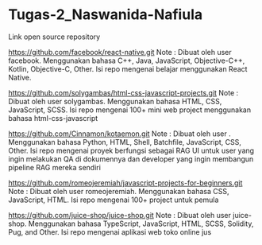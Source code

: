 # Tugas-2_Naswanida-Nafiula

Link open source repository

https://github.com/facebook/react-native.git
Note : Dibuat oleh user facebook. Menggunakan bahasa C++, Java, JavaScript, Objective-C++, Kotlin, Objective-C, Other. Isi repo mengenai belajar menggunakan React Native.

https://github.com/solygambas/html-css-javascript-projects.git
Note : Dibuat oleh user solygambas. Menggunakan bahasa HTML, CSS, JavaScript, SCSS. Isi repo mengenai 100+ mini web project menggunakan bahasa html-css-javascript

https://github.com/Cinnamon/kotaemon.git
Note : Dibuat oleh user . Menggunakan bahasa Python, HTML, Shell, Batchfile, JavaScript, CSS, Other. Isi repo mengenai proyek berfungsi sebagai RAG UI untuk user yang ingin melakukan QA di dokumennya dan developer yang ingin membangun pipeline RAG mereka sendiri

https://github.com/romeojeremiah/javascript-projects-for-beginners.git
Note : Dibuat oleh user romeojeremiah. Menggunakan bahasa CSS, JavaScript, HTML. Isi repo mengenai 100+ project untuk pemula

https://github.com/juice-shop/juice-shop.git
Note : Dibuat oleh user juice-shop. Menggunakan bahasa TypeScript, JavaScript, HTML, SCSS, Solidity, Pug, and Other. Isi repo mengenai aplikasi web toko online jus
